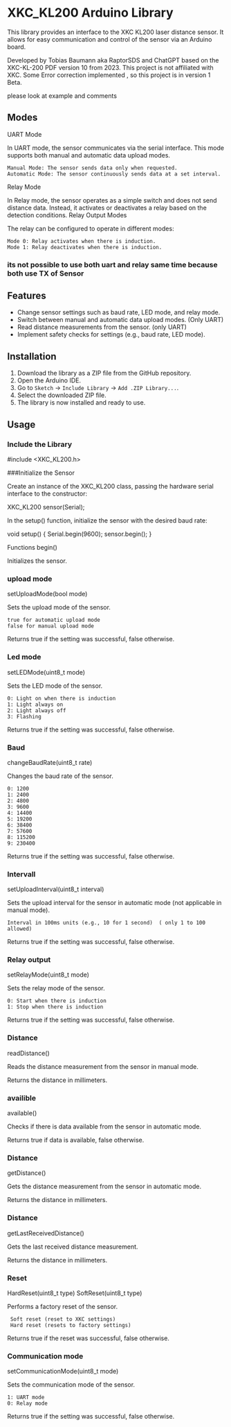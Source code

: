 # XKC_KL200 Arduino Library

This library provides an interface to the XKC KL200 laser distance sensor. It allows for easy communication and control of the sensor via an Arduino board.

Developed by Tobias Baumann aka RaptorSDS and ChatGPT based on the XKC-KL-200 PDF version 10 from 2023. This project is not affiliated with XKC. Some Error correction implemented , so this project is in version 1 Beta.

please look at example and comments 


## Modes
UART Mode

In UART mode, the sensor communicates via the serial interface. This mode supports both manual and automatic data upload modes.

    Manual Mode: The sensor sends data only when requested.
    Automatic Mode: The sensor continuously sends data at a set interval.

Relay Mode

In Relay mode, the sensor operates as a simple switch and does not send distance data. Instead, it activates or deactivates a relay based on the detection conditions.
Relay Output Modes

The relay can be configured to operate in different modes:

    Mode 0: Relay activates when there is induction.
    Mode 1: Relay deactivates when there is induction.


### its not possible to use both uart and relay same time because both use TX of Sensor
    

## Features

- Change sensor settings such as baud rate, LED mode, and relay mode.
- Switch between manual and automatic data upload modes. (Only UART)
- Read distance measurements from the sensor. (only UART)
- Implement safety checks for settings (e.g., baud rate, LED mode).

## Installation

1. Download the library as a ZIP file from the GitHub repository.
2. Open the Arduino IDE.
3. Go to `Sketch` -> `Include Library` -> `Add .ZIP Library...`.
4. Select the downloaded ZIP file.
5. The library is now installed and ready to use.

## Usage

### Include the Library


#include <XKC_KL200.h>




###Initialize the Sensor

Create an instance of the XKC_KL200 class, passing the hardware serial interface to the constructor:

XKC_KL200 sensor(Serial);

In the setup() function, initialize the sensor with the desired baud rate:




void setup() {
    Serial.begin(9600);
    sensor.begin();
}

Functions
begin()

Initializes the sensor.




### upload mode
setUploadMode(bool mode)

Sets the upload mode of the sensor.

    true for automatic upload mode
    false for manual upload mode

Returns true if the setting was successful, false otherwise.




### Led mode
setLEDMode(uint8_t mode)

Sets the LED mode of the sensor.

    0: Light on when there is induction
    1: Light always on
    2: Light always off
    3: Flashing

Returns true if the setting was successful, false otherwise.




### Baud
changeBaudRate(uint8_t rate)

Changes the baud rate of the sensor.

    0: 1200
    1: 2400
    2: 4800
    3: 9600
    4: 14400
    5: 19200
    6: 38400
    7: 57600
    8: 115200
    9: 230400

Returns true if the setting was successful, false otherwise.



### Intervall
setUploadInterval(uint8_t interval)

Sets the upload interval for the sensor in automatic mode (not applicable in manual mode).

    Interval in 100ms units (e.g., 10 for 1 second)  ( only 1 to 100 allowed)

Returns true if the setting was successful, false otherwise.




### Relay output
setRelayMode(uint8_t mode)

Sets the relay mode of the sensor.

    0: Start when there is induction
    1: Stop when there is induction

Returns true if the setting was successful, false otherwise.



### Distance
readDistance()

Reads the distance measurement from the sensor in manual mode.

Returns the distance in millimeters.




### availible
available()

Checks if there is data available from the sensor in automatic mode.

Returns true if data is available, false otherwise.


 
### Distance
getDistance()

Gets the distance measurement from the sensor in automatic mode.

Returns the distance in millimeters.



### Distance
getLastReceivedDistance()

Gets the last received distance measurement.

Returns the distance in millimeters.


### Reset
HardReset(uint8_t type)
SoftReset(uint8_t type)

Performs a factory reset of the sensor.

     Soft reset (reset to XKC settings)
     Hard reset (resets to factory settings)

Returns true if the reset was successful, false otherwise.

### Communication mode
setCommunicationMode(uint8_t mode)

Sets the communication mode of the sensor.

    1: UART mode
    0: Relay mode

Returns true if the setting was successful, false otherwise.

